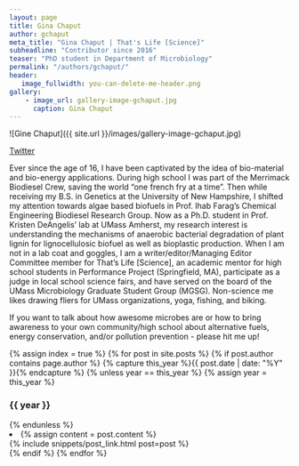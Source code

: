 ```yaml
---
layout: page
title: Gina Chaput
author: gchaput
meta_title: "Gina Chaput | That's Life [Science]"
subheadline: "Contributor since 2016"
teaser: "PhD student in Department of Microbiology"
permalink: "/authors/gchaput/"
header:
   image_fullwidth: you-can-delete-me-header.png
gallery:
    - image_url: gallery-image-gchaput.jpg
      caption: Gina Chaput
---
```

![Gine Chaput]({{ site.url }}/images/gallery-image-gchaput.jpg)

[Twitter](https://twitter.com/g_chaput13)

Ever since the age of 16, I have been captivated by the idea of bio-material and bio-energy applications. During high school I was part of the Merrimack Biodiesel Crew, saving the world “one french fry at a time”. Then while receiving my B.S. in Genetics at the University of New Hampshire, I shifted my attention towards algae based biofuels in Prof. Ihab Farag’s Chemical Engineering Biodiesel Research Group. Now as a Ph.D. student in Prof. Kristen DeAngelis’ lab at UMass Amherst, my research interest is understanding the mechanisms of anaerobic bacterial degradation of plant lignin for lignocellulosic biofuel as well as bioplastic production. When I am not in a lab coat and goggles, I am a writer/editor/Managing Editor Committee member for That’s Life [Science], an academic mentor for high school students in Performance Project (Springfield, MA), participate as a judge in local school science fairs, and have served on the board of the UMass Microbiology Graduate Student Group (MGSG). Non-science me likes drawing fliers for UMass organizations, yoga, fishing, and biking. 

If you want to talk about how awesome microbes are or how to bring awareness to your own community/high school about alternative fuels, energy conservation, and/or pollution prevention - please hit me up!

{% assign index = true %}
{% for post in site.posts %}
{% if post.author contains page.author %}
{% capture this_year %}{{ post.date | date: "%Y" }}{% endcapture %}
{% unless year == this_year %}
{% assign year = this_year %}
<h3>{{ year }}</h3>
{% endunless %}
<li>
{% assign content = post.content %}
<article>
{% include snippets/post_link.html post=post %}
</article>
</li>
{% endif %}
{% endfor %}
